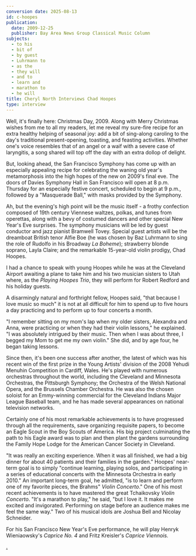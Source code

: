 ```yaml
---
conversion date: 2025-08-13
id: c-hoopes
publication:
  date: 2009-12-25
  publisher: Bay Area News Group Classical Music Column
subjects:
  - to his
  - bit of
  - by guest
  - Luhrmann to
  - as the
  - they will
  - and to
  - learn and
  - marathon to
  - he will
title: Cheryl North Interviews Chad Hoopes
type: interview
---
```


 Well, it's finally here: Christmas Day, 2009. Along with Merry Christmas wishes from me to all my readers, let me reveal my sure-fire recipe for an extra healthy helping of seasonal joy: add a bit of sing-along caroling to the day's traditional present-opening, toasting, and feasting activities. Whether one's voice resembles that of an angel or a waif with a severe case of laryngitis, a song shared will top off the day with an extra dollop of delight.

 But, looking ahead, the San Francisco Symphony has come up with an especially appealing recipe for celebrating the waning old year's metamorphosis into the high hopes of the new on 2009's final eve. The doors of Davies Symphony Hall in San Francisco will open at 8 p.m. Thursday for an especially festive concert, scheduled to begin at 9 p.m., followed by a "Masquerade Ball," with masks provided by the Symphony.

 Ah, but the evening's high point will be the music itself - a frothy confection composed of 19th century Viennese waltzes, polkas, and tunes from operettas, along with a bevy of costumed dancers and other special New Year's Eve surprises. The symphony musicians will be led by guest conductor and jazz pianist Bramwell Tovey. Special guest artists will be the dreamboat British tenor Alfie Boe (he was chosen by Baz Luhrmann to sing the role of Rudolfo in his Broadway *La Boheme*); strawberry blonde soprano, Layla Claire; and the remarkable 15-year-old violin prodigy, Chad Hoopes.

 I had a chance to speak with young Hoopes while he was at the Cleveland Airport awaiting a plane to take him and his two musician sisters to Utah where, as the *Playing Hoopes Trio*, they will perform for Robert Redford and his holiday guests.

 A disarmingly natural and forthright fellow, Hoopes said, "that because I love music so much" it is not at all difficult for him to spend up to five hours a day practicing and to perform up to four concerts a month.

 "I remember sitting on my mom's lap when my older sisters, Alexandra and Anna, were practicing or when they had their violin lessons," he explained. "I was absolutely intrigued by their music. Then when I was about three, I begged my Mom to get me my own violin." She did, and by age four, he began taking lessons.

 Since then, it's been one success after another, the latest of which was his recent win of the first prize in the Young Artists' division of the 2008 Yehudi Menuhin Competition in Cardiff, Wales. He's played with numerous orchestras throughout the world, including the Cleveland and Minnesota Orchestras, the Pittsburgh Symphony; the Orchestra of the Welsh National Opera, and the Brussels Chamber Orchestra. He was also the chosen soloist for an Emmy-winning commercial for the Cleveland Indians Major League Baseball team, and he has made several appearances on national television networks.

 Certainly one of his most remarkable achievements is to have progressed through all the requirements, save organizing requisite papers, to become an Eagle Scout in the Boy Scouts of America. His big project culminating the path to his Eagle award was to plan and then plant the gardens surrounding the Family Hope Lodge for the American Cancer Society in Cleveland.

 "It was really an exciting experience. When it was all finished, we had a big dinner for about 40 patients and their families in the garden."
 Hoopes' near-term goal is to simply "continue learning, playing solos, and participating in a series of educational concerts with the Minnesota Orchestra in early 2010." An important long-term goal, he admitted, "is to learn and perform one of my favorite pieces, the Brahms" *Violin Concerto*."
 One of his most recent achievements is to have mastered the great Tchaikovsky *Violin Concerto*. "It's a marathon to play," he said, "but I love it. It makes me excited and invigorated. Performing on stage before an audience makes me feel the same way." Two of his musical idols are Joshua Bell and Nicolay Schneider.

 For his San Francisco New Year's Eve performance, he will play Henryk Wieniaowsky's *Caprice No. 4* and Fritz Kreisler's *Caprice Viennois.*

[.](http://www.northworks.net)